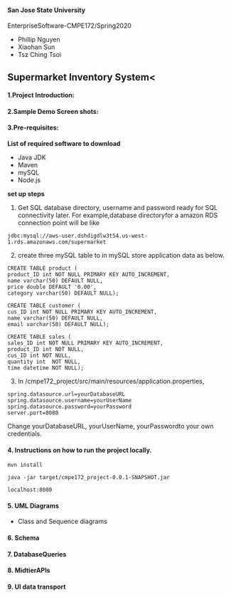 #### San Jose State University
EnterpriseSoftware-CMPE172/Spring2020

 - Phillip Nguyen
 - Xiaohan Sun
 - Tsz Ching Tsoi

## Supermarket Inventory System<

#### **1.Project Introduction:**

#### **2.Sample Demo Screen shots:**

#### **3.Pre-requisites:**

__List of required software to download__
   - Java JDK
   - Maven
   - mySQL
   - Node.js

__set up steps__
 
 1. Get SQL database directory, username and password ready for SQL connectivity later. 
For example,database directoryfor a amazon RDS connection point will be like
```
jdbc:mysql://aws-user.dshdigdlw3t54.us-west-1.rds.amazonaws.com/supermarket
```

 2. create three mySQL table to in mySQL store application data as below.
   
```
CREATE TABLE product (
product_ID int NOT NULL PRIMARY KEY AUTO_INCREMENT, 
name varchar(50) DEFAULT NULL,
price double DEFAULT '0.00', 
category varchar(50) DEFAULT NULL);

CREATE TABLE customer (
cus_ID int NOT NULL PRIMARY KEY AUTO_INCREMENT, 
name varchar(50) DEFAULT NULL,
email varchar(50) DEFAULT NULL);

CREATE TABLE sales (
sales_ID int NOT NULL PRIMARY KEY AUTO_INCREMENT, 
product_ID int NOT NULL,
cus_ID int NOT NULL,
quantity int  NOT NULL,
time datetime NOT NULL);
```
 3. In /cmpe172_project/src/main/resources/application.properties, 
```
spring.datasource.url=yourDatabaseURL
spring.datasource.username=yourUserName
spring.datasource.password=yourPassword
server.port=8080
```
 Change yourDatabaseURL, yourUserName, yourPasswordto your own credentials.

#### **4. Instructions on how to run the project locally.**

```mvn install```

```java -jar target/cmpe172_project-0.0.1-SNAPSHOT.jar```

```localhost:8080```

#### **5. UML Diagrams**
 - Class and Sequence diagrams

#### **6. Schema**

#### **7. DatabaseQueries**

#### **8. MidtierAPIs**

#### **9. UI data transport**
